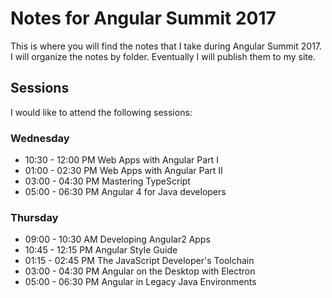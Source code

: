 # Notes for Angular Summit 2017
This is where you will find the notes that I take during Angular Summit 2017.  I will organize the notes by folder.  Eventually I will publish them to my site.

## Sessions
I would like to attend the following sessions:

### Wednesday
- 10:30 - 12:00 PM Web Apps with Angular Part I
- 01:00 - 02:30 PM Web Apps with Angular Part II
- 03:00 - 04:30 PM Mastering TypeScript
- 05:00 - 06:30 PM Angular 4 for Java developers
### Thursday
- 09:00 - 10:30 AM Developing Angular2 Apps
- 10:45 - 12:15 PM Angular Style Guide
- 01:15 - 02:45 PM The JavaScript Developer's Toolchain
- 03:00 - 04:30 PM Angular on the Desktop with Electron
- 05:00 - 06:30 PM Angular in Legacy Java Environments